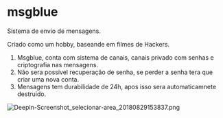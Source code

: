 # **msgblue**

Sistema de envio de mensagens.

Criado como um hobby, baseande em filmes de Hackers.

1. Msgblue, conta com sistema de canais, canais privado com senhas e criptografia nas mensagens.
2. Não sera possivel recuperação de senha, se perder a senha tera que criar uma nova conta.
3. Mensagens tem durabilidade de 24h, apos isso sera automaticamnete destruido.

![Deepin-Screenshot_selecionar-area_20180829153837.png](http://img.csc.rf.gd/images/2018/08/29/Deepin-Screenshot_selecionar-area_20180829153837.png)